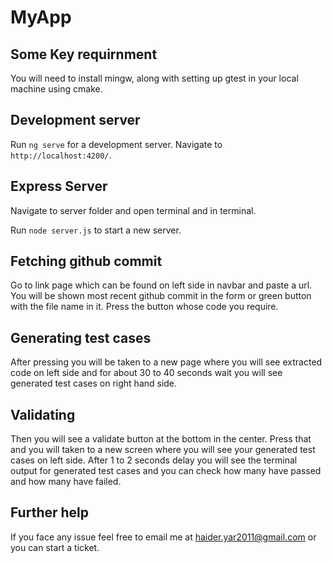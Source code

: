 # MyApp

## Some Key requirnment

You will need to install mingw, along with setting up gtest in your local machine using cmake. 


## Development server

Run `ng serve` for a development server. Navigate to `http://localhost:4200/`.

## Express Server

Navigate to server folder and open terminal and in terminal.

Run `node server.js` to start a new server.

## Fetching github commit

Go to link page which can be found on left side in navbar and paste a url. You will be shown most recent github commit in the form or green button with the file name in it. Press the button whose code you require.

## Generating test cases

After pressing you will be taken to a new page where you will see extracted code on left side and for about 30 to 40 seconds wait you will see generated test cases on right hand side. 

## Validating

Then you will see a validate button at the bottom in the center. Press that and you will taken to a new screen where you will see your generated test cases on left side. After 1 to 2 seconds delay you will see the terminal output for generated test cases and you can check how many have passed and how many have failed.

## Further help

If you face any issue feel free to email me at haider.yar2011@gmail.com or you can start a ticket.
